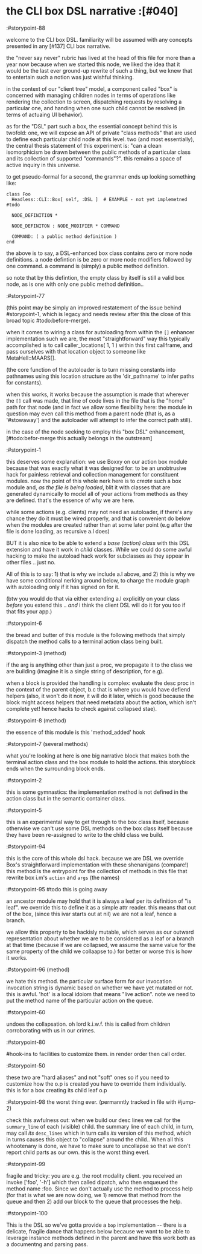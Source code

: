 # the CLI box DSL narrative :[#040]

:#storypoint-88

welcome to the CLI box DSL. familiarity will be assumed with any concepts
presented in any [#137] CLI box narrative.

the "never say never" rubric has lived at the head of this file for more than
a year now because when we started this node, we liked the idea that it would
be the last ever ground-up rewrite of such a thing, but we knew that to
entertain such a notion was just wishful thinking.

in the context of our "client tree" model, a component called "box" is
concerned with managing children nodes in terms of operations like rendering
the collection to screen, dispatching requests by resolving a particular one,
and handing when one such child cannot be resolved (in terms of actuaing UI
behavior).

as for the "DSL" part such a box, the essential concept behind this is
twofold: one, we will expose an API of private "class methods" that are
used to define each particular child node at this level. two (and most
essentially), the central thesis statement of this experiment is: "can a
clean isomorphicism be drawn between the public methods of a particular
class and its collection of supported "commands"?". this remains a space
of active inquiry in this universe.

to get pseudo-formal for a second, the grammar ends up looking something
like:

    class Foo
      Headless::CLI::Box[ self, :DSL ]  # EXAMPLE - not yet implemetned #todo

      NODE_DEFINITION *

      NODE_DEFINITON : NODE_MODIFIER * COMMAND

      COMMAND: ( a public method definition )
    end

the above is to say, a DSL-enhanced box class contains zero or more node
definitions. a node defintion is be zero or more node modifiers followed
by one command. a command is (simply) a public method definition.

so note that by this defintion, the empty class by itself is still a valid
box node, as is one with only one public method definition..



:#storypoint-77

(this point may be simply an improved restatement of the issue behind
#storypoint-1, which is legacy and needs review after this the close
of this broad topic #todo:before-merge).

when it comes to wiring a class for autoloading from within the `[]` enhancer
implementation such we are, the most "straightforward" way this typically
accomplished is to call caller_locations( 1, 1 ) within this first callframe,
and pass ourselves with that location object to someone like MetaHell::MAARS[].

(the core function of the autoloader is to turn missing constants into
pathnames using this location structure as the 'dir_pathname' to infer paths
for constants).

when this works, it works because the assumption is made that wherever the
`[]` call was made, that line of code lives in the file that is the
"home" path for that node (and in fact we allow some flexibiilty here:
the module in question may even call this method from a parent node (that
is, as a '#stowaway') and the autoloader will attempt to infer the correct
path still).

in the case of the node seeking to employ this "box DSL" enhancement,
[#todo:befor-merge this actually belongs in the outstream]



:#storypoint-1

this deserves some explanation: we use Boxxy on our action box module
because that was exactly what it was designed for: to be an unobtrusive
hack for painless retrieval and collection management for constituent
modules. now the point of this whole nerk here is to _create_ such a
box module and, *as the file is being loaded*, blit it with classes
that are generated dynamically to model all of your actions from
methods as they are defined. that's the essence of why we are here.

while some actions (e.g. clients) may not need an autoloader, if
there's any chance they do it must be wired properly, and that is
convenient do below when the modules are created rather than at some
later point (e.g after the file is done loading, as recursive a.l does)

BUT it is also nice to be able to extend a *base (action) class* with
this DSL extension and have it work in *child* classes. While we could
do some awful hacking to make the autoload hack work for subclasses
as they appear in other files .. just no.

All of this is to say: 1) that is why we include a.l above, and
2) this is why we have some conditional nerking around below, to charge
the module graph with autoloading only if it has signed on for it.

(btw you would do that via either extending a.l explicitly on your class
*before* you extend this .. *and* i think the client DSL will do it
for you too if that fits your app.)



:#storypoint-6

the bread and butter of this module is the following methods that simply
dispatch the method calls to a terminal action class being built.



:#storypoint-3 (method)

if the arg is anything other than just a proc, we propagate it to the
class we are building (imagine it is a single string of description, for
e.g).

when a block is provided the handling is complex: evaluate the desc proc
in the context of the parent object, b.c that is where you would have defiend
helpers (also, it won't do it now, it will do it later, which is good because
the block might access helpers that need metadata about the action,
which isn't complete yet! hence hacks to check against collapsed stae).



:#storypoint-8 (method)

the essence of this module is this 'method_added' hook



:#storypoint-7 (several methods)

what you're looking at here is one big narrative block that makes both
the terminal action class and the box module to hold the actions.
this storyblock ends when the surrounding block ends.



:#storypoint-2

this is some gymnastics: the implementation method is not defined in the
action class but in the semantic container class.



:#storypoint-5

this is an experimental way to get through to the box class itself, because
otherwise we can't use some DSL methods on the box class itself because
they have been re-assigned to write to the child class we build.



:#storypoint-94

this is the core of this whole dsl hack. because we are DSL we override
Box's straightforward implementation with these shenanigans (compare!)
this method is the entrypoint for the collection of methods in this
file that rewrite box i.m's `action` and `args` (the names)



:#storypoint-95 #todo this is going away

an ancestor module may hold that it is always a leaf per its definition of
"is leaf". we override this to define it as a simple attr reader. this means
that out of the box, (since this ivar starts out at nil) we are not a leaf,
hence a branch.

we allow this property to be hackisly mutable, which serves as our outward
representation about whether we are to be considered as a leaf or a branch
at that time (because if we are collapsed, we assume the same value for
the same property of the child we collaapse to.) for better or worse this
is how it works.



:#storypoint-96 (method)

we hate this method. the particular surface form for our invocation invocation
string is dynamic based on whether we have yet mutated or not. this is awful.
'hot' is a local idoiom that means "live action". note we need to put the
method name of the particular action on the queue.



:#storypoint-60

undoes the collapsation. oh lord k.i.w.f. this is called from children
corroborating with us in our crimes.



:#storypoint-80

#hook-ins to facilities to customize them. in render order then call order.



:#storypoint-50

these two are "hard aliases" and not "soft" ones so if you need to
customize how the o.p is created you have to override them individually.
this is for a box creating its child leaf o.p



:#storypoint-98 the worst thing ever. (permanntly tracked in file with #jump-2)

check this awfulness out: when we build our desc lines we call for the
`summary_line` of each (visible) child. the summary line of each child, in
turn, may call *its* `desc_lines` which in turn calls *its* version of this
method, which in turns causes this object to "collapse" around the child..
When all this whootenany is done, we have to make sure to uncollapse so that
we don't report child parts as our own. this is the worst thing everl.



:#storypoint-99

fragile and tricky: you are e.g. the root modality client. you received an
invoke ['foo', '-h'] which then called dipatch, who then enqueued the method
name :foo.  Since we don't actually use the method to process help (for that
is what we are now doing, we 1) remove that method from the queue and then
2) add our block to the queue that processes the help.



:#storypoint-100

This is the DSL so we've gotta provide a `bop` implementation -- there is a
delicate, fragile dance that happens below because we want to be able to
leverage instance methods defined in the parent and have this work both as a
documentng and parsing pass.
